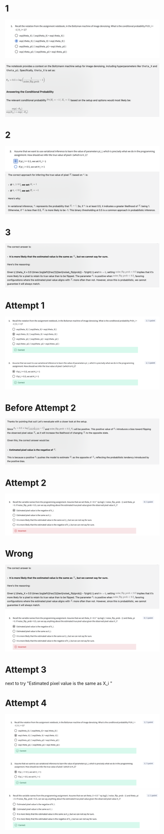 # 1
![alt text](image-87.png)

![alt text](image-88.png)

# 2
![alt text](image-90.png)
![alt text](image-89.png)

# 3
![alt text](image-91.png)

# Attempt 1
![alt text](image-92.png)

# Before Attempt 2
![alt text](image-93.png)

# Attempt 2
![alt text](image-94.png)

# Wrong
![alt text](image-91.png)
![alt text](image-94.png)

# Attempt 3
next to try
"Estimated pixel value is the same as  X_i "

# Attempt 4

![alt text](image-95.png)
![alt text](image-96.png)